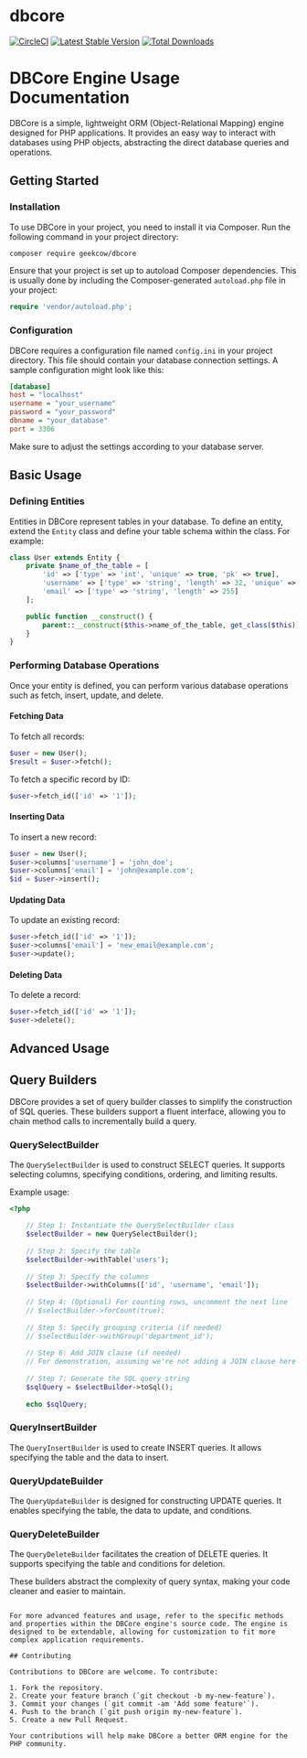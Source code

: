 dbcore
======
[![CircleCI](https://dl.circleci.com/status-badge/img/gh/oleche/dbcore/tree/master.svg?style=svg)](https://dl.circleci.com/status-badge/redirect/gh/oleche/dbcore/tree/master) [![Latest Stable Version](https://poser.pugx.org/geekcow/dbcore/v/stable)](https://packagist.org/packages/geekcow/dbcore) [![Total Downloads](https://poser.pugx.org/geekcow/dbcore/downloads)](https://packagist.org/packages/geekcow/dbcore)
# DBCore Engine Usage Documentation

DBCore is a simple, lightweight ORM (Object-Relational Mapping) engine designed for PHP applications. It provides an easy way to interact with databases using PHP objects, abstracting the direct database queries and operations.

## Getting Started

### Installation

To use DBCore in your project, you need to install it via Composer. Run the following command in your project directory:

```bash
composer require geekcow/dbcore
```

Ensure that your project is set up to autoload Composer dependencies. This is usually done by including the Composer-generated `autoload.php` file in your project:

```php
require 'vendor/autoload.php';
```

### Configuration

DBCore requires a configuration file named `config.ini` in your project directory. This file should contain your database connection settings. A sample configuration might look like this:

```ini
[database]
host = "localhost"
username = "your_username"
password = "your_password"
dbname = "your_database"
port = 3306
```

Make sure to adjust the settings according to your database server.

## Basic Usage

### Defining Entities

Entities in DBCore represent tables in your database. To define an entity, extend the `Entity` class and define your table schema within the class. For example:

```php
class User extends Entity {
    private $name_of_the_table = [
        'id' => ['type' => 'int', 'unique' => true, 'pk' => true],
        'username' => ['type' => 'string', 'length' => 32, 'unique' => true],
        'email' => ['type' => 'string', 'length' => 255]
    ];

    public function __construct() {
        parent::__construct($this->name_of_the_table, get_class($this));
    }
}
```

### Performing Database Operations


Once your entity is defined, you can perform various database operations such as fetch, insert, update, and delete.


#### Fetching Data

To fetch all records:

```php
$user = new User();
$result = $user->fetch();
```

To fetch a specific record by ID:

```php
$user->fetch_id(['id' => '1']);
```

#### Inserting Data

To insert a new record:

```php
$user = new User();
$user->columns['username'] = 'john_doe';
$user->columns['email'] = 'john@example.com';
$id = $user->insert();
```

#### Updating Data

To update an existing record:

```php
$user->fetch_id(['id' => '1']);
$user->columns['email'] = 'new_email@example.com';
$user->update();
```

#### Deleting Data

To delete a record:

```php
$user->fetch_id(['id' => '1']);
$user->delete();
```

## Advanced Usage

## Query Builders

DBCore provides a set of query builder classes to simplify the construction of SQL queries. These builders support a fluent interface, allowing you to chain method calls to incrementally build a query.

### QuerySelectBuilder

The `QuerySelectBuilder` is used to construct SELECT queries. It supports selecting columns, specifying conditions, ordering, and limiting results.

Example usage:

```php
<?php

    // Step 1: Instantiate the QuerySelectBuilder class
    $selectBuilder = new QuerySelectBuilder();
    
    // Step 2: Specify the table
    $selectBuilder->withTable('users');
    
    // Step 3: Specify the columns
    $selectBuilder->withColumns(['id', 'username', 'email']);
    
    // Step 4: (Optional) For counting rows, uncomment the next line
    // $selectBuilder->forCount(true);
    
    // Step 5: Specify grouping criteria (if needed)
    // $selectBuilder->withGroup('department_id');
    
    // Step 6: Add JOIN clause (if needed)
    // For demonstration, assuming we're not adding a JOIN clause here
    
    // Step 7: Generate the SQL query string
    $sqlQuery = $selectBuilder->toSql();
    
    echo $sqlQuery;
```

### QueryInsertBuilder

The `QueryInsertBuilder` is used to create INSERT queries. It allows specifying the table and the data to insert.


### QueryUpdateBuilder

The `QueryUpdateBuilder` is designed for constructing UPDATE queries. It enables specifying the table, the data to update, and conditions.


### QueryDeleteBuilder

The `QueryDeleteBuilder` facilitates the creation of DELETE queries. It supports specifying the table and conditions for deletion.


These builders abstract the complexity of query syntax, making your code cleaner and easier to maintain.
```

For more advanced features and usage, refer to the specific methods and properties within the DBCore engine's source code. The engine is designed to be extendable, allowing for customization to fit more complex application requirements.

## Contributing

Contributions to DBCore are welcome. To contribute:

1. Fork the repository.
2. Create your feature branch (`git checkout -b my-new-feature`).
3. Commit your changes (`git commit -am 'Add some feature'`).
4. Push to the branch (`git push origin my-new-feature`).
5. Create a new Pull Request.

Your contributions will help make DBCore a better ORM engine for the PHP community.
```